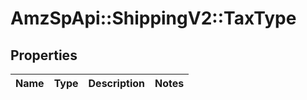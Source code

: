 # AmzSpApi::ShippingV2::TaxType

## Properties
Name | Type | Description | Notes
------------ | ------------- | ------------- | -------------

